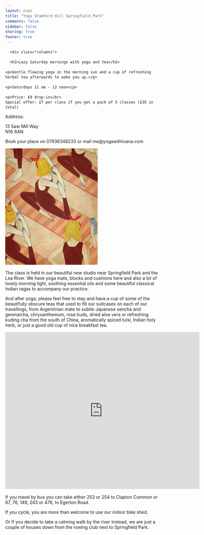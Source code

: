 ```yaml
---
layout: page
title: "Yoga Stamford Hill Springfield Park"
comments: false
sidebar: false
sharing: true
footer: true
---
```


<div id="yoga-stamford-hill">
      
      <div class="columns">
      
      <h2>Lazy Saturday mornings with yoga and tea</h2>
        
    <p>Gentle flowing yoga in the morning sun and a cup of refreshing herbal tea afterwards to wake you up.</p> 
       
    <p>Saturdays 11 am - 12 noon</p>

    <p>Price: £9 drop-in</br>
  	Special offer: £7 per class if you get a pack of 5 classes (£35 in total) 
 
<p>Address:</br>
 
13 Saw Mill Way</br>
N16 6AN</p>

<p>Book your place on 07936348233 or mail me@yogawithivana.com</p>

<p><img src="/images/yoga-vintage-illustration.jpg" alt="vintage yoga illustration"></img></p>
</div>

<p>The class is held in our beautiful new studio near Springfield Park and the Lea River. We have yoga mats, blocks and cushions here and also a lot of lovely morning light, soothing essential oils and some beautiful classical Indian ragas to accompany our practice.</p>

<p>And after yoga, please feel free to stay and have a cup of some of the beautifully obscure teas that used to fill our suitcases on each of our travellings, from Argentinian mate to subtle Japanese sencha and genmaicha, chrysanthemum, rose buds, dried aloe vera or refreshing kuding cha from the south of China, aromatically spiced tulsi, Indian holy herb, or just a good old cup of nice breakfast tea.</p>

<p><iframe src="https://www.google.com/maps/embed?pb=!1m18!1m12!1m3!1d9918.241230356625!2d-0.06924387730723325!3d51.57629359394139!2m3!1f0!2f0!3f0!3m2!1i1024!2i768!4f13.1!3m3!1m2!1s0x48761c470e248221%3A0x6bcaa8d81f9205ed!2sSaw+Mill+Way%2C+London+N16!5e0!3m2!1sen!2suk!4v1424044539393" width="620" height="500" frameborder="0" style="border:0"></iframe></p>

<p>If you travel by bus you can take either 253 or 254 to Clapton Common or 67, 76, 149, 243 or 476, to Egerton Road.</p>

<p>If you cycle, you are more than welcome to use our indoor bike shed.</p>

<p> Or if you decide to take a calming walk by the river instead, we are just a couple of houses down from the rowing club next to Springfield Park.</p>

</div>
